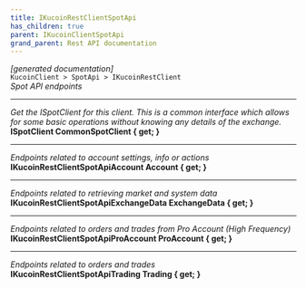 ```yaml
---
title: IKucoinRestClientSpotApi
has_children: true
parent: IKucoinClientSpotApi
grand_parent: Rest API documentation
---
```

*[generated documentation]*  
`KucoinClient > SpotApi > IKucoinRestClient`  
*Spot API endpoints*
  
***
*Get the ISpotClient for this client. This is a common interface which allows for some basic operations without knowing any details of the exchange.*  
**ISpotClient CommonSpotClient { get; }**  
***
*Endpoints related to account settings, info or actions*  
**IKucoinRestClientSpotApiAccount Account { get; }**  
***
*Endpoints related to retrieving market and system data*  
**IKucoinRestClientSpotApiExchangeData ExchangeData { get; }**  
***
*Endpoints related to orders and trades from Pro Account (High Frequency)*  
**IKucoinRestClientSpotApiProAccount ProAccount { get; }**  
***
*Endpoints related to orders and trades*  
**IKucoinRestClientSpotApiTrading Trading { get; }**  
